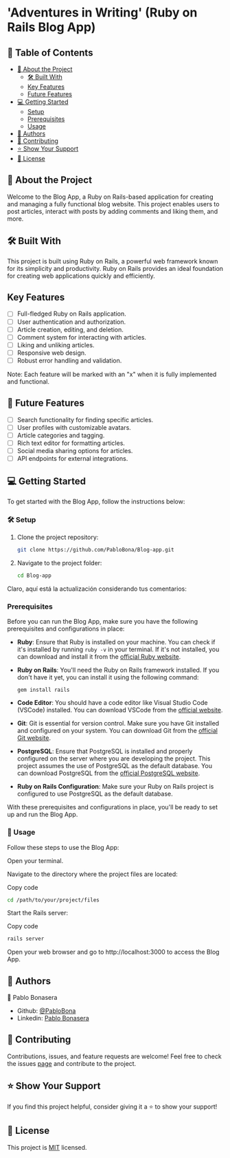 # 'Adventures in Writing' (Ruby on Rails Blog App)

## 📗 Table of Contents

- [📖 About the Project](#about-project)
  - [🛠 Built With](#built-with)
  - [Key Features](#key-features)
  - [Future Features](#future-project)
- [💻 Getting Started](#getting-started)
  - [Setup](#setup)
  - [Prerequisites](#prerequisites)
  - [Usage](#usage)
- [👥 Authors](#authors)
- [🤝 Contributing](#contributing)
- [⭐️ Show Your Support](#support)
- [📜 License](#license)

## 📖 About the Project <a name="about-project"></a>

Welcome to the Blog App, a Ruby on Rails-based application for creating and managing a fully functional blog website. This project enables users to post articles, interact with posts by adding comments and liking them, and more.

## 🛠 Built With <a name="built-with"></a>

This project is built using Ruby on Rails, a powerful web framework known for its simplicity and productivity. Ruby on Rails provides an ideal foundation for creating web applications quickly and efficiently.


##  Key Features <a name="key-features"></a>

- [ ] Full-fledged Ruby on Rails application.
- [ ] User authentication and authorization.
- [ ] Article creation, editing, and deletion.
- [ ] Comment system for interacting with articles.
- [ ] Liking and unliking articles.
- [ ] Responsive web design.
- [ ] Robust error handling and validation.

Note: Each feature will be marked with an "x" when it is fully implemented and functional.

## 🔭 Future Features <a name="future-project"></a>

- [ ] Search functionality for finding specific articles.
- [ ] User profiles with customizable avatars.
- [ ] Article categories and tagging.
- [ ] Rich text editor for formatting articles.
- [ ] Social media sharing options for articles.
- [ ] API endpoints for external integrations.

## 💻 Getting Started <a name="getting-started"></a>

To get started with the Blog App, follow the instructions below:

### 🛠 Setup <a name="setup"></a>

1. Clone the project repository:

   ```bash
   git clone https://github.com/PabloBona/Blog-app.git
    ```
2. Navigate to the project folder:

    ```bash
    cd Blog-app
    ```

Claro, aquí está la actualización considerando tus comentarios:

### Prerequisites <a name="prerequisites"></a>
Before you can run the Blog App, make sure you have the following prerequisites and configurations in place:

- **Ruby**: Ensure that Ruby is installed on your machine. You can check if it's installed by running `ruby -v` in your terminal. If it's not installed, you can download and install it from the [official Ruby website](https://www.ruby-lang.org/en/documentation/installation/).

- **Ruby on Rails**: You'll need the Ruby on Rails framework installed. If you don't have it yet, you can install it using the following command:
  ```
  gem install rails
  ```

- **Code Editor**: You should have a code editor like Visual Studio Code (VSCode) installed. You can download VSCode from the [official website](https://code.visualstudio.com/).

- **Git**: Git is essential for version control. Make sure you have Git installed and configured on your system. You can download Git from the [official Git website](https://git-scm.com/downloads).

- **PostgreSQL**: Ensure that PostgreSQL is installed and properly configured on the server where you are developing the project. This project assumes the use of PostgreSQL as the default database. You can download PostgreSQL from the [official PostgreSQL website](https://www.postgresql.org/download/).

- **Ruby on Rails Configuration**: Make sure your Ruby on Rails project is configured to use PostgreSQL as the default database.

With these prerequisites and configurations in place, you'll be ready to set up and run the Blog App.

### 📖 Usage <a name="usage"></a>
Follow these steps to use the Blog App:

Open your terminal.

Navigate to the directory where the project files are located:

Copy code
```bash
cd /path/to/your/project/files
```
Start the Rails server:

Copy code
```bash
rails server
```
Open your web browser and go to http://localhost:3000 to access the Blog App.

## 👥 Authors <a name="authors"></a>
👤 Pablo Bonasera
- Github: [@PabloBona](https://github.com/PabloBona)
- Linkedin: [Pablo Bonasera](https://www.linkedin.com/in/pablo-bonasera/)

## 🤝 Contributing <a name="contributing"></a>

Contributions, issues, and feature requests are welcome! 
Feel free to check the issues [page](https://github.com/PabloBona/Blog-app/issues) and contribute to the project.

## ⭐️ Show Your Support <a name="support"></a>
If you find this project helpful, consider giving it a ⭐️ to show your support!

## 📜 License <a name="license"></a>
This project is [MIT](https://github.com/PabloBona/Blog-app/blob/feature/setup-lint/MIT.md) licensed.

